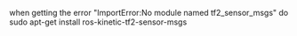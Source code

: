 when getting the error "ImportError:No module named tf2_sensor_msgs" do
sudo apt-get install ros-kinetic-tf2-sensor-msgs
